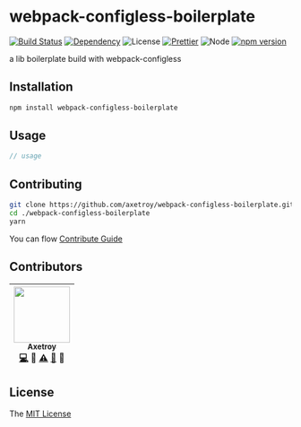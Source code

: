 # webpack-configless-boilerplate
[![Build Status](https://travis-ci.org/axetroy/webpack-configless-boilerplate.svg?branch=master)](https://travis-ci.org/axetroy/webpack-configless-boilerplate)
[![Dependency](https://david-dm.org/axetroy/webpack-configless-boilerplate.svg)](https://david-dm.org/axetroy/webpack-configless-boilerplate)
![License](https://img.shields.io/badge/license-MIT-green.svg)
[![Prettier](https://img.shields.io/badge/Code%20Style-Prettier-green.svg)](https://github.com/prettier/prettier)
![Node](https://img.shields.io/badge/node-%3E=6.0-blue.svg?style=flat-square)
[![npm version](https://badge.fury.io/js/webpack-configless-boilerplate.svg)](https://badge.fury.io/js/webpack-configless-boilerplate)

a lib boilerplate build with webpack-configless

## Installation
```bash
npm install webpack-configless-boilerplate
```

## Usage

```javascript
// usage
```

## Contributing

```bash
git clone https://github.com/axetroy/webpack-configless-boilerplate.git
cd ./webpack-configless-boilerplate
yarn
```

You can flow [Contribute Guide](https://github.com/axetroy/webpack-configless-boilerplate/blob/master/contributing.md)

## Contributors

<!-- ALL-CONTRIBUTORS-LIST:START - Do not remove or modify this section -->
| [<img src="https://avatars1.githubusercontent.com/u/9758711?v=3" width="100px;"/><br /><sub>Axetroy</sub>](http://axetroy.github.io)<br />[💻](https://github.com/gpmer/gpm.js/commits?author=axetroy) 🔌 [⚠️](https://github.com/gpmer/gpm.js/commits?author=axetroy) [🐛](https://github.com/gpmer/gpm.js/issues?q=author%3Aaxetroy) 🎨 |
| :---: |
<!-- ALL-CONTRIBUTORS-LIST:END -->

## License

The [MIT License](https://github.com/axetroy/webpack-configless-boilerplate/blob/master/LICENSE)